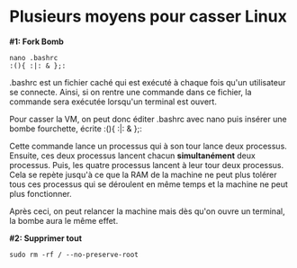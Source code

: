 # Plusieurs moyens pour casser Linux

**#1: Fork Bomb**

```
nano .bashrc
:(){ :|: & };:
```
.bashrc est un fichier caché qui est exécuté à chaque fois qu'un utilisateur se connecte. Ainsi, si on rentre une commande dans ce fichier, la commande sera exécutée lorsqu'un terminal est ouvert.

Pour casser la VM, on peut donc éditer .bashrc avec nano puis insérer une bombe fourchette, écrite :(){ :|: & };:

Cette commande lance un processus qui à son tour lance deux processus. Ensuite, ces deux processus lancent chacun **simultanément** deux processus. Puis, les quatre processus lancent à leur tour deux processus. Cela se repète jusqu'à ce que la RAM de la machine ne peut plus tolérer tous ces processus qui se déroulent en même temps et la machine ne peut plus fonctionner.

Après ceci, on peut relancer la machine mais dès qu'on ouvre un terminal, la bombe aura le même effet.

**#2: Supprimer tout**

```
sudo rm -rf / --no-preserve-root
```



